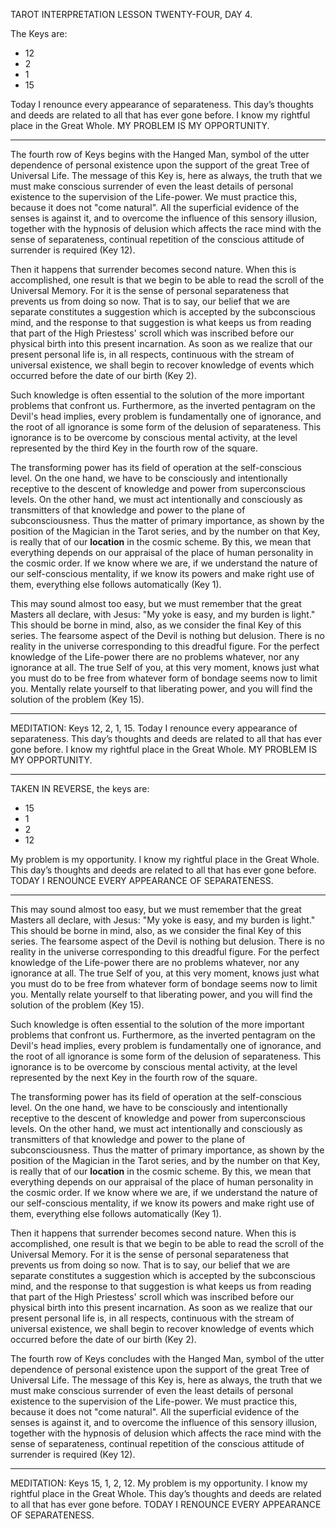 TAROT INTERPRETATION
LESSON TWENTY-FOUR, DAY 4.

The Keys are:

- 12
- 2
- 1
- 15

Today I renounce every appearance of separateness. This day’s thoughts and deeds are related to all that has ever gone before. I know my rightful place in the Great Whole. MY PROBLEM IS MY OPPORTUNITY.

---

The fourth row of Keys begins with the Hanged Man, symbol of the utter dependence of personal existence upon the support of the great Tree of Universal Life. The message of this Key is, here as always, the truth that we must make conscious surrender of even the least details of personal existence to the supervision of the Life-power. We must practice this, because it does not "come natural". All the superficial evidence of the senses is against it, and to overcome the influence of this sensory illusion, together with the hypnosis of delusion which affects the race mind with the sense of separateness, continual repetition of the conscious attitude of surrender is required (Key 12).

Then it happens that surrender becomes second nature. When this is accomplished, one result is that we begin to be able to read the scroll of the Universal Memory. For it is the sense of personal separateness that prevents us from doing so now. That is to say, our belief that we are separate constitutes a suggestion which is accepted by the subconscious mind, and the response to that suggestion is what keeps us from reading that part of the High Priestess' scroll which was inscribed before our physical birth into this present incarnation. As soon as we realize that our present personal life is, in all respects, continuous with the stream of universal existence, we shall begin to recover knowledge of events which occurred before the date of our birth (Key 2).

Such knowledge is often essential to the solution of the more important problems that confront us. Furthermore, as the inverted pentagram on the Devil's head implies, every problem is fundamentally one of ignorance, and the root of all ignorance is some form of the delusion of separateness. This ignorance is to be overcome by conscious mental activity, at the level represented by the third Key in the fourth row of the square.

The transforming power has its field of operation at the self-conscious level. On the one hand, we have to be consciously and intentionally receptive to the descent of knowledge and power from superconscious levels. On the other hand, we must act intentionally and consciously as transmitters of that knowledge and power to the plane of subconsciousness. Thus the matter of primary importance, as shown by the position of the Magician in the Tarot series, and by the number on that Key, is really that of our **location** in the cosmic scheme. By this, we mean that everything depends on our appraisal of the place of human personality in the cosmic order. If we know where we are, if we understand the nature of our self-conscious mentality, if we know its powers and make right use of them, everything else follows automatically (Key 1).

This may sound almost too easy, but we must remember that the great Masters all declare, with Jesus: "My yoke is easy, and my burden is light." This should be borne in mind, also, as we consider the final Key of this series. The fearsome aspect of the Devil is nothing but delusion. There is no reality in the universe corresponding to this dreadful figure. For the perfect knowledge of the Life-power there are no problems whatever, nor any ignorance at all. The true Self of you, at this very moment, knows just what you must do to be free from whatever form of bondage seems now to limit you. Mentally relate yourself to that liberating power, and you will find the solution of the problem (Key 15).

---

MEDITATION: Keys 12, 2, 1, 15. Today I renounce every appearance of separateness. This day’s thoughts and deeds are related to all that has ever gone before. I know my rightful place in the Great Whole. MY PROBLEM IS MY OPPORTUNITY.

---

TAKEN IN REVERSE, the keys are:

- 15
- 1
- 2
- 12

My problem is my opportunity. I know my rightful place in the Great Whole. This day’s thoughts and deeds are related to all that has ever gone before. TODAY I RENOUNCE EVERY APPEARANCE OF SEPARATENESS.

---

This may sound almost too easy, but we must remember that the great Masters all declare, with Jesus: "My yoke is easy, and my burden is light." This should be borne in mind, also, as we consider the final Key of this series. The fearsome aspect of the Devil is nothing but delusion. There is no reality in the universe corresponding to this dreadful figure. For the perfect knowledge of the Life-power there are no problems whatever, nor any ignorance at all. The true Self of you, at this very moment, knows just what you must do to be free from whatever form of bondage seems now to limit you. Mentally relate yourself to that liberating power, and you will find the solution of the problem (Key 15).

Such knowledge is often essential to the solution of the more important problems that confront us. Furthermore, as the inverted pentagram on the Devil's head implies, every problem is fundamentally one of ignorance, and the root of all ignorance is some form of the delusion of separateness. This ignorance is to be overcome by conscious mental activity, at the level represented by the next Key in the fourth row of the square.

The transforming power has its field of operation at the self-conscious level. On the one hand, we have to be consciously and intentionally receptive to the descent of knowledge and power from superconscious levels. On the other hand, we must act intentionally and consciously as transmitters of that knowledge and power to the plane of subconsciousness. Thus the matter of primary importance, as shown by the position of the Magician in the Tarot series, and by the number on that Key, is really that of our **location** in the cosmic scheme. By this, we mean that everything depends on our appraisal of the place of human personality in the cosmic order. If we know where we are, if we understand the nature of our self-conscious mentality, if we know its powers and make right use of them, everything else follows automatically (Key 1).

Then it happens that surrender becomes second nature. When this is accomplished, one result is that we begin to be able to read the scroll of the Universal Memory. For it is the sense of personal separateness that prevents us from doing so now. That is to say, our belief that we are separate constitutes a suggestion which is accepted by the subconscious mind, and the response to that suggestion is what keeps us from reading that part of the High Priestess' scroll which was inscribed before our physical birth into this present incarnation. As soon as we realize that our present personal life is, in all respects, continuous with the stream of universal existence, we shall begin to recover knowledge of events which occurred before the date of our birth (Key 2).

The fourth row of Keys concludes with the Hanged Man, symbol of the utter dependence of personal existence upon the support of the great Tree of Universal Life. The message of this Key is, here as always, the truth that we must make conscious surrender of even the least details of personal existence to the supervision of the Life-power. We must practice this, because it does not "come natural". All the superficial evidence of the senses is against it, and to overcome the influence of this sensory illusion, together with the hypnosis of delusion which affects the race mind with the sense of separateness, continual repetition of the conscious attitude of surrender is required (Key 12).

---

MEDITATION: Keys 15, 1, 2, 12. My problem is my opportunity. I know my rightful place in the Great Whole. This day’s thoughts and deeds are related to all that has ever gone before. TODAY I RENOUNCE EVERY APPEARANCE OF SEPARATENESS.

